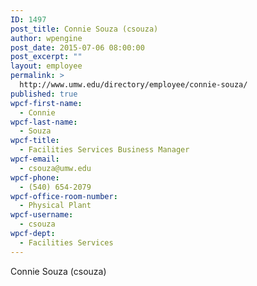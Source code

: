 ```yaml
---
ID: 1497
post_title: Connie Souza (csouza)
author: wpengine
post_date: 2015-07-06 08:00:00
post_excerpt: ""
layout: employee
permalink: >
  http://www.umw.edu/directory/employee/connie-souza/
published: true
wpcf-first-name:
  - Connie
wpcf-last-name:
  - Souza
wpcf-title:
  - Facilities Services Business Manager
wpcf-email:
  - csouza@umw.edu
wpcf-phone:
  - (540) 654-2079
wpcf-office-room-number:
  - Physical Plant
wpcf-username:
  - csouza
wpcf-dept:
  - Facilities Services
---
```

Connie Souza (csouza)